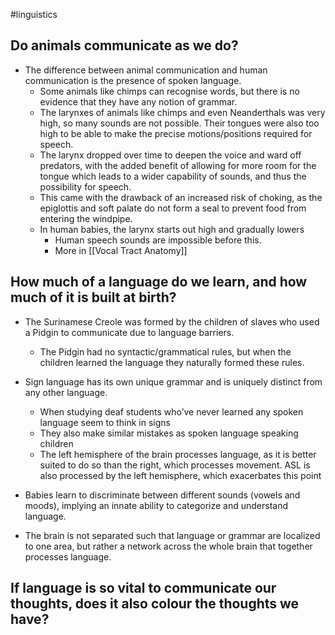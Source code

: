 #linguistics 


## Do animals communicate as we do?

- The difference between animal communication and human communication is the presence of spoken language. 
	- Some animals like chimps can recognise words, but there is no evidence that they have any notion of grammar.
	- The larynxes of animals like chimps and even Neanderthals was very high, so many sounds are not possible. Their tongues were also too high to be able to make the precise motions/positions required for speech.
	- The larynx dropped over time to deepen the voice and ward off predators, with the added benefit of allowing for more room for the tongue which leads to a wider capability of sounds, and thus the possibility for speech. 
	- This came with the drawback of an increased risk of choking, as the epiglottis and soft palate do not form a seal to prevent food from entering the windpipe. 
	- In human babies, the larynx starts out high and gradually lowers 
		- Human speech sounds are impossible before this.
		- More in [[Vocal Tract Anatomy]]
	

## How much of a language do we learn, and how much of it is built at birth?

- The Surinamese Creole was formed by the children of slaves who used a Pidgin to communicate due to language barriers.

	- The Pidgin had no syntactic/grammatical rules, but when the children learned the language they naturally formed these rules.

- Sign language has its own unique grammar and is uniquely distinct from any other language.

	- When studying deaf students who’ve never learned any spoken language seem to think in signs
	- They also make similar mistakes as spoken language speaking children
	-  The left hemisphere of the brain processes language, as it is better suited to do so than the right, which processes movement. ASL is also processed by the left hemisphere, which exacerbates this point

- Babies learn to discriminate between different sounds (vowels and moods), implying an innate ability to categorize and understand language.

- The brain is not separated such that language or grammar are localized to one area, but rather a network across the whole brain that together processes language.

## If language is so vital to communicate our thoughts, does it also colour the thoughts we have?


